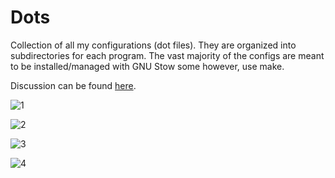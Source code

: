 # Dots

Collection of all my configurations (dot files). They are organized into
subdirectories for each program. The vast majority of the configs are meant to
be installed/managed with GNU Stow some however, use make.

Discussion can be found [here](https://lists.sr.ht/~kota/public-inbox).

![1](https://paste.cf/b570d7fe35aeeed55f038060cd0750e1934e1e92.png)

![2](https://paste.cf/c7062c4e30bbdf27547c63be1594017720fc0acb.png)

![3](https://paste.cf/015c5d5b25e2e9f869ec6863316ef0c61f4c8b76.png)

![4](https://paste.cf/8b9ebe3dfbbf2376246a618ec240be70a727de06.png)

